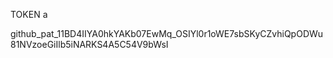 TOKEN a

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
